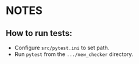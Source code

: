 # NOTES

## How to run tests:

- Configure `src/pytest.ini` to set path.
- Run `pytest` from the `.../new_checker` directory.

